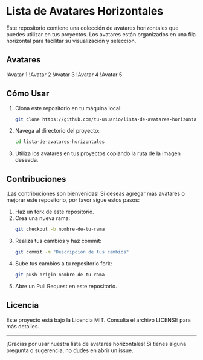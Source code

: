 # Lista de Avatares Horizontales

Este repositorio contiene una colección de avatares horizontales que puedes utilizar en tus proyectos. Los avatares están organizados en una fila horizontal para facilitar su visualización y selección.

## Avatares

!Avatar 1
!Avatar 2
!Avatar 3
!Avatar 4
!Avatar 5

## Cómo Usar

1. Clona este repositorio en tu máquina local:
    ```bash
    git clone https://github.com/tu-usuario/lista-de-avatares-horizontales.git
    ```

2. Navega al directorio del proyecto:
    ```bash
    cd lista-de-avatares-horizontales
    ```

3. Utiliza los avatares en tus proyectos copiando la ruta de la imagen deseada.

## Contribuciones

¡Las contribuciones son bienvenidas! Si deseas agregar más avatares o mejorar este repositorio, por favor sigue estos pasos:

1. Haz un fork de este repositorio.
2. Crea una nueva rama:
    ```bash
    git checkout -b nombre-de-tu-rama
    ```
3. Realiza tus cambios y haz commit:
    ```bash
    git commit -m "Descripción de tus cambios"
    ```
4. Sube tus cambios a tu repositorio fork:
    ```bash
    git push origin nombre-de-tu-rama
    ```
5. Abre un Pull Request en este repositorio.

## Licencia

Este proyecto está bajo la Licencia MIT. Consulta el archivo LICENSE para más detalles.

---

¡Gracias por usar nuestra lista de avatares horizontales! Si tienes alguna pregunta o sugerencia, no dudes en abrir un issue.
